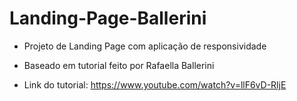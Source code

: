 # Landing-Page-Ballerini

- Projeto de Landing Page com aplicação de responsividade
- Baseado em tutorial feito por Rafaella Ballerini

- Link do tutorial: https://www.youtube.com/watch?v=llF6vD-RljE
